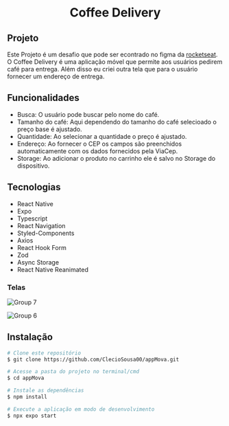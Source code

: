 <h1 align="center">Coffee Delivery</h1>

## Projeto

Este Projeto é um desafio que pode ser econtrado no figma da [rocketseat](https://www.figma.com/community/file/1245817631079079109). 
O Coffee Delivery é uma aplicação móvel que permite aos usuários pedirem café para entrega. Além disso eu criei outra tela que para o usuário fornecer um endereço de entrega.

## Funcionalidades

* Busca: O usuário pode buscar pelo nome do café.
* Tamanho do café: Aqui dependendo do tamanho do café selecioado o preço base é ajustado.
* Quantidade: Ao selecionar a quantidade o preço é ajustado.
* Endereço: Ao fornecer o CEP os campos são preenchidos automaticamente com os dados fornecidos pela ViaCep. 
* Storage: Ao adicionar o produto no carrinho ele é salvo no Storage do dispositivo.


## Tecnologias
* React Native
* Expo
* Typescript
* React Navigation
* Styled-Components
* Axios
* React Hook Form
* Zod
* Async Storage
* React Native Reanimated

### Telas

![Group 7](https://github.com/ClecioSousa00/coffe-delivery/assets/123471873/90c0a2c9-30e7-4004-ba3f-51c543293c28)

![Group 6](https://github.com/ClecioSousa00/coffe-delivery/assets/123471873/e0db767b-be25-4e2d-9872-32e322b48d35)


## Instalação

```bash
# Clone este repositório
$ git clone https://github.com/ClecioSousa00/appMova.git

# Acesse a pasta do projeto no terminal/cmd
$ cd appMova

# Instale as dependências
$ npm install

# Execute a aplicação em modo de desenvolvimento
$ npx expo start



